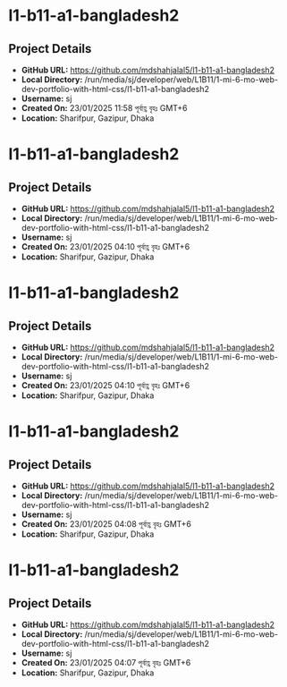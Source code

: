 # l1-b11-a1-bangladesh2

## Project Details
- **GitHub URL:** https://github.com/mdshahjalal5/l1-b11-a1-bangladesh2
- **Local Directory:** /run/media/sj/developer/web/L1B11/1-mi-6-mo-web-dev-portfolio-with-html-css/l1-b11-a1-bangladesh2
- **Username:** sj
- **Created On:** 23/01/2025 11:58 পূর্বাহ্ণ বৃহঃ GMT+6
- **Location:** Sharifpur, Gazipur, Dhaka


# l1-b11-a1-bangladesh2

## Project Details
- **GitHub URL:** https://github.com/mdshahjalal5/l1-b11-a1-bangladesh2
- **Local Directory:** /run/media/sj/developer/web/L1B11/1-mi-6-mo-web-dev-portfolio-with-html-css/l1-b11-a1-bangladesh2
- **Username:** sj
- **Created On:** 23/01/2025 04:10 পূর্বাহ্ণ বৃহঃ GMT+6
- **Location:** Sharifpur, Gazipur, Dhaka


# l1-b11-a1-bangladesh2

## Project Details
- **GitHub URL:** https://github.com/mdshahjalal5/l1-b11-a1-bangladesh2
- **Local Directory:** /run/media/sj/developer/web/L1B11/1-mi-6-mo-web-dev-portfolio-with-html-css/l1-b11-a1-bangladesh2
- **Username:** sj
- **Created On:** 23/01/2025 04:10 পূর্বাহ্ণ বৃহঃ GMT+6
- **Location:** Sharifpur, Gazipur, Dhaka


# l1-b11-a1-bangladesh2

## Project Details
- **GitHub URL:** https://github.com/mdshahjalal5/l1-b11-a1-bangladesh2
- **Local Directory:** /run/media/sj/developer/web/L1B11/1-mi-6-mo-web-dev-portfolio-with-html-css/l1-b11-a1-bangladesh2
- **Username:** sj
- **Created On:** 23/01/2025 04:08 পূর্বাহ্ণ বৃহঃ GMT+6
- **Location:** Sharifpur, Gazipur, Dhaka


# l1-b11-a1-bangladesh2

## Project Details
- **GitHub URL:** https://github.com/mdshahjalal5/l1-b11-a1-bangladesh2
- **Local Directory:** /run/media/sj/developer/web/L1B11/1-mi-6-mo-web-dev-portfolio-with-html-css/l1-b11-a1-bangladesh2
- **Username:** sj
- **Created On:** 23/01/2025 04:07 পূর্বাহ্ণ বৃহঃ GMT+6
- **Location:** Sharifpur, Gazipur, Dhaka